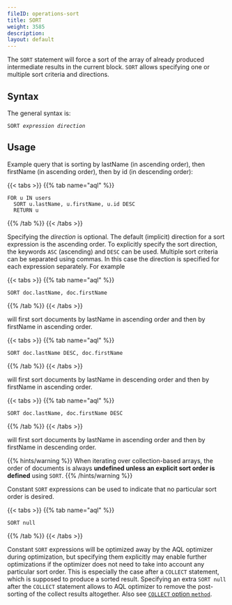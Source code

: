 ```yaml
---
fileID: operations-sort
title: SORT
weight: 3585
description: 
layout: default
---
```

The `SORT` statement will force a sort of the array of already produced
intermediate results in the current block. `SORT` allows specifying one or
multiple sort criteria and directions.

## Syntax

The general syntax is:

<pre><code>SORT <em>expression</em> <em>direction</em></code></pre>

## Usage

Example query that is sorting by lastName (in ascending order), then firstName
(in ascending order), then by id (in descending order):

{{< tabs >}}
{{% tab name="aql" %}}
```aql
FOR u IN users
  SORT u.lastName, u.firstName, u.id DESC
  RETURN u
```
{{% /tab %}}
{{< /tabs >}}

Specifying the *direction* is optional. The default (implicit) direction for a
sort expression is the ascending order. To explicitly specify the sort direction, 
the keywords `ASC` (ascending) and `DESC` can be used. Multiple sort criteria can be
separated using commas. In this case the direction is specified for each
expression separately. For example

{{< tabs >}}
{{% tab name="aql" %}}
```aql
SORT doc.lastName, doc.firstName
```
{{% /tab %}}
{{< /tabs >}}

will first sort documents by lastName in ascending order and then by
firstName in ascending order.

{{< tabs >}}
{{% tab name="aql" %}}
```aql
SORT doc.lastName DESC, doc.firstName
```
{{% /tab %}}
{{< /tabs >}}

will first sort documents by lastName in descending order and then by
firstName in ascending order.

{{< tabs >}}
{{% tab name="aql" %}}
```aql
SORT doc.lastName, doc.firstName DESC
```
{{% /tab %}}
{{< /tabs >}}

will first sort documents by lastName in ascending order and then by
firstName in descending order.


{{% hints/warning %}}
When iterating over collection-based arrays, the order of documents is
always **undefined unless an explicit sort order is defined** using `SORT`.
{{% /hints/warning %}}

Constant `SORT` expressions can be used to indicate that no particular
sort order is desired.

{{< tabs >}}
{{% tab name="aql" %}}
```aql
SORT null
```
{{% /tab %}}
{{< /tabs >}}

Constant `SORT` expressions will be optimized away by the AQL
optimizer during optimization, but specifying them explicitly may enable further
optimizations if the optimizer does not need to take into account any particular
sort order. This is especially the case after a `COLLECT` statement, which is 
supposed to produce a sorted result. Specifying an extra `SORT null` after the
`COLLECT` statement allows to AQL optimizer to remove the post-sorting of the
collect results altogether. Also see [`COLLECT` option `method`](operations-collect#method).

